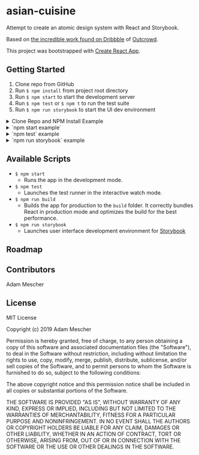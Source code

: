 # asian-cuisine

Attempt to create an atomic design system with React and Storybook.

Based on [the incredible work found on Dribbble](https://dribbble.com/shots/6840107-Landing-page-Asian-Cuisine) of [Outcrowd](https://outcrowd.io).

This project was bootstrapped with [Create React App](https://github.com/facebook/create-react-app).

## Getting Started

1. Clone repo from GitHub
2. Run `$ npm install` from project root directory
3. Run `$ npm start` to start the development server
4. Run `$ npm test` or `$ npm t` to run the test suite
5. Run `$ npm run storybook` to start the UI dev environment

<details>
   <summary>Clone Repo and NPM Install Example</summary>
   <a href="https://asciinema.org/a/268503")](https://asciinema.org/a/268503>
      <img src="https://asciinema.org/a/268503.svg" height="200px"/>
   </a>
</details>

<details>
   <summary>`npm start example`</summary>
   <a href="https://asciinema.org/a/268503")](https://asciinema.org/a/268503>
      <img src="https://asciinema.org/a/268503.svg"/>
   </a>
</details>

<details>
   <summary>`npm test` example</summary>
   <a href="https://asciinema.org/a/268503")](https://asciinema.org/a/268503>
      <img src="https://asciinema.org/a/268503.svg"/>
   </a>
</details>

<details>
   <summary>`npm run storybook` example</summary>
   <a href="https://asciinema.org/a/268503")](https://asciinema.org/a/268503>
      <img src="https://asciinema.org/a/268503.svg"/>
   </a>
</details>

## Available Scripts

* `$ npm start`
    * Runs the app in the development mode.
* `$ npm test`
    * Launches the test runner in the interactive watch mode.
* `$ npm run build`
    * Builds the app for production to the `build` folder. It correctly bundles React in production mode and optimizes the build for the best performance.
*  `$ npm run storybook`
    * Launches user interface development environment for [Storybook](https://storybook.js.org/)

## Roadmap

## Contributors

Adam Mescher

## License

MIT License

Copyright (c) 2019 Adam Mescher

Permission is hereby granted, free of charge, to any person obtaining a copy
of this software and associated documentation files (the "Software"), to deal
in the Software without restriction, including without limitation the rights
to use, copy, modify, merge, publish, distribute, sublicense, and/or sell
copies of the Software, and to permit persons to whom the Software is
furnished to do so, subject to the following conditions:

The above copyright notice and this permission notice shall be included in all
copies or substantial portions of the Software.

THE SOFTWARE IS PROVIDED "AS IS", WITHOUT WARRANTY OF ANY KIND, EXPRESS OR
IMPLIED, INCLUDING BUT NOT LIMITED TO THE WARRANTIES OF MERCHANTABILITY,
FITNESS FOR A PARTICULAR PURPOSE AND NONINFRINGEMENT. IN NO EVENT SHALL THE
AUTHORS OR COPYRIGHT HOLDERS BE LIABLE FOR ANY CLAIM, DAMAGES OR OTHER
LIABILITY, WHETHER IN AN ACTION OF CONTRACT, TORT OR OTHERWISE, ARISING FROM,
OUT OF OR IN CONNECTION WITH THE SOFTWARE OR THE USE OR OTHER DEALINGS IN THE
SOFTWARE.
